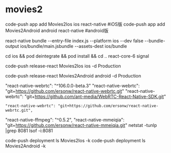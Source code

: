 # movies2
code-push app add Movies2Ios ios react-native  #iOS版
 code-push app add Movies2Android android react-native #android版

react-native bundle --entry-file index.js --platform ios --dev false --bundle-output ios/bundle/main.jsbundle --assets-dest ios/bundle

cd ios && pod deintegrate && pod install && cd ..
react-core-6 signal

code-push release-react Movies2Ios ios -d Production

code-push release-react Movies2Android android -d Production

"react-native-webrtc": "^106.0.0-beta.3"
"react-native-webrtc": "git+https://github.com/ersonw/react-native-webrtc.git"
 "react-native-webrtc": "git+https://github.com/ant-media/WebRTC-React-Native-SDK.git"

    "react-native-webrtc": "git+https://github.com/ersonw/react-native-webrtc.git",
"react-native-ffmpeg": "^0.5.2",
"react-native-mmeiqia": "git+https://github.com/ersonw/react-native-mmeiqia.git"
netstat -tunlp |grep 8081
lsof -i:8081

code-push deployment ls  Movies2Ios -k
code-push deployment ls  Movies2Android -k 
